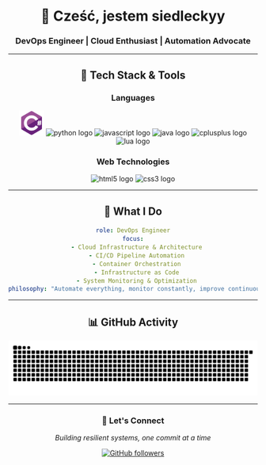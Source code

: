 <div align="center">
  
# 👋 Cześć, jestem siedleckyy

### DevOps Engineer | Cloud Enthusiast | Automation Advocate

</div>

---

<div align="center">

## 🚀 Tech Stack & Tools

### Languages
<img src="https://raw.githubusercontent.com/devicons/devicon/master/icons/csharp/csharp-original.svg" alt="csharp" width="50" height="50"/> <img src="https://cdn.jsdelivr.net/gh/devicons/devicon/icons/python/python-original.svg" height="50" alt="python logo"/> <img src="https://cdn.jsdelivr.net/gh/devicons/devicon/icons/javascript/javascript-original.svg" height="50" alt="javascript logo"/> <img src="https://cdn.jsdelivr.net/gh/devicons/devicon/icons/java/java-original.svg" height="50" alt="java logo"/> <img src="https://cdn.jsdelivr.net/gh/devicons/devicon/icons/cplusplus/cplusplus-original.svg" height="50" alt="cplusplus logo"/> <img src="https://cdn.jsdelivr.net/gh/devicons/devicon/icons/lua/lua-original.svg" height="50" alt="lua logo"/>

### Web Technologies
<img src="https://cdn.jsdelivr.net/gh/devicons/devicon/icons/html5/html5-original.svg" height="50" alt="html5 logo"/> <img src="https://cdn.jsdelivr.net/gh/devicons/devicon/icons/css3/css3-original.svg" height="50" alt="css3 logo"/>

</div>

---

<div align="center">

## 💼 What I Do

```yaml
role: DevOps Engineer
focus:
  - Cloud Infrastructure & Architecture
  - CI/CD Pipeline Automation
  - Container Orchestration
  - Infrastructure as Code
  - System Monitoring & Optimization
philosophy: "Automate everything, monitor constantly, improve continuously"
```

</div>

---

<div align="center">

## 📊 GitHub Activity

![snake gif](https://github.com/siedleckyy/siedleckyy/blob/output/github-snake-dark.svg)

</div>

---

<div align="center">

### 💬 Let's Connect

*Building resilient systems, one commit at a time*

[![GitHub followers](https://img.shields.io/github/followers/siedleckyy?style=social)](https://github.com/siedleckyy)

</div>
